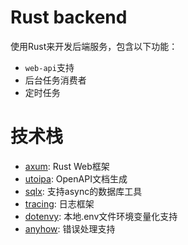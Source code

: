 # Rust backend

使用Rust来开发后端服务，包含以下功能：

- `web-api`支持
- 后台任务消费者
- 定时任务

# 技术栈

- [axum](https://github.com/tokio-rs/axum): Rust Web框架
- [utoipa](https://github.com/juhaku/utoipa): OpenAPI文档生成
- [sqlx](https://github.com/launchbadge/sqlx): 支持async的数据库工具
- [tracing](https://github.com/tokio-rs/tracing): 日志框架
- [dotenvy](https://github.com/allan2/dotenvy): 本地.env文件环境变量化支持
- [anyhow](https://github.com/dtolnay/anyhow): 错误处理支持